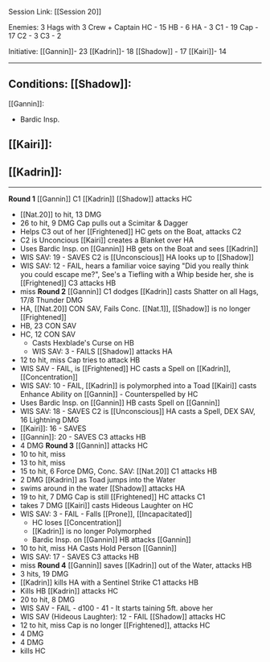 Session Link:
[[Session 20]]

Enemies: 3 Hags with 3 Crew + Captain
HC - 15
HB - 6
HA - 3
C1 - 19
Cap - 17
C2 - 3
C3 - 2

Initiative:
[[Gannin]]- 23
[[Kadrin]]- 18
[[Shadow]] - 17
[[Kairi]]- 14

---
Conditions:
[[Shadow]]:
- 

[[Gannin]]:
- Bardic Insp.

[[Kairi]]:
- 

[[Kadrin]]:
- 
---
**Round 1**
[[Gannin]]
C1
[[Kadrin]]
[[Shadow]] attacks HC
- [[Nat.20]] to hit, 13 DMG
- 26 to hit, 9 DMG
Cap pulls out a Scimitar & Dagger
- Helps C3 out of her [[Frightened]]
HC gets on the Boat, attacks C2
- C2 is Unconcious
[[Kairi]] creates a Blanket over HA
- Uses Bardic Insp. on [[Gannin]]
HB gets on the Boat and sees [[Kadrin]]
- WIS SAV: 19 - SAVES
C2 is [[Unconscious]]
HA looks up to [[Shadow]]
- WIS SAV: 12 - FAIL, hears a familiar voice saying "Did you really think you could escape me?", See's a Tiefling with a Whip beside her, she is [[Frightened]]
C3 attacks HB
- miss
**Round 2**
[[Gannin]]
C1 dodges
[[Kadrin]] casts Shatter on all Hags, 17/8 Thunder DMG
- HA, [[Nat.20]] CON SAV, Fails Conc. [[Nat.1]], [[Shadow]] is no longer [[Frightened]]
- HB, 23 CON SAV
- HC, 12 CON SAV
	- Casts Hexblade's Curse on HB
	- WIS SAV: 3 - FAILS
[[Shadow]] attacks HA
- 12 to hit, miss
Cap tries to attack HB
- WIS SAV - FAIL, is [[Frightened]]
HC casts a Spell on [[Kadrin]], [[Concentration]]
- WIS SAV: 10 - FAIL, [[Kadrin]] is polymorphed into a Toad
[[Kairi]] casts Enhance Ability on [[Gannin]] - Counterspelled by HC
- Uses Bardic Insp. on [[Gannin]]
HB casts Spell on [[Gannin]]
- WIS SAV: 18 - SAVES
C2 is [[Unconscious]]
HA casts a Spell, DEX SAV, 16 Lightning DMG
- [[Kairi]]: 16 - SAVES
- [[Gannin]]: 20 - SAVES
C3 attacks HB
- 4 DMG
**Round 3**
[[Gannin]] attacks HC
- 10 to hit, miss
- 13 to hit, miss
- 15 to hit, 6 Force DMG, Conc. SAV: [[Nat.20]]
C1 attacks HB
- 2 DMG
[[Kadrin]] as Toad jumps into the Water
- swims around in the water
[[Shadow]] attacks HA
- 19 to hit, 7 DMG
Cap is still [[Frightened]]
HC attacks C1
- takes 7 DMG
[[Kairi]] casts Hideous Laughter on HC
- WIS SAV: 3 - FAIL - Falls [[Prone]], [[Incapacitated]]
	- HC loses [[Concentration]]
	- [[Kadrin]] is no longer Polymorphed
	- Bardic Insp. on [[Gannin]]
HB attacks [[Gannin]]
- 10 to hit, miss
HA Casts Hold Person [[Gannin]]
- WIS SAV: 17 - SAVES
C3 attacks HB
- miss
**Round 4**
[[Gannin]] saves [[Kadrin]] out of the Water, attacks HB
- 3 hits, 19 DMG
- [[Kadrin]] kills HA with a Sentinel Strike
C1 attacks HB
- Kills HB
[[Kadrin]] attacks HC
- 20 to hit, 8 DMG
- WIS SAV - FAIL - d100 - 41 - It starts taining 5ft. above her
- WIS SAV (Hideous Laughter): 12 - FAIL
[[Shadow]] attacks HC
- 12 to hit, miss
Cap is no longer [[Frightened]], attacks HC
- 4 DMG
- 4 DMG
- kills HC